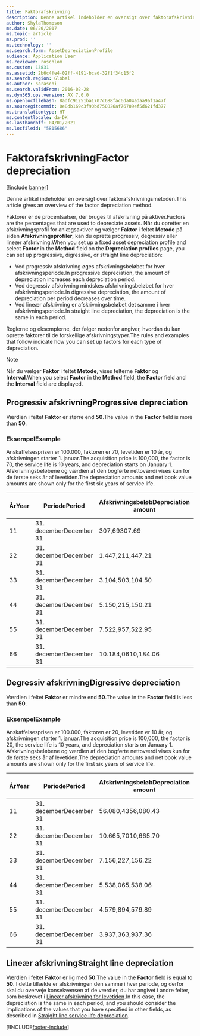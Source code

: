 ```yaml
---
title: Faktorafskrivning
description: Denne artikel indeholder en oversigt over faktorafskrivningsmetoden.
author: ShylaThompson
ms.date: 06/20/2017
ms.topic: article
ms.prod: ''
ms.technology: ''
ms.search.form: AssetDepreciationProfile
audience: Application User
ms.reviewer: roschlom
ms.custom: 13831
ms.assetid: 2b6c4fe4-02ff-4191-bcad-32f1f34c15f2
ms.search.region: Global
ms.author: saraschi
ms.search.validFrom: 2016-02-28
ms.dyn365.ops.version: AX 7.0.0
ms.openlocfilehash: 8adfc91251ba1707c688fac6da04adaa9af1a47f
ms.sourcegitcommit: 0e8db169c3f90bd750826af76709ef5d621fd377
ms.translationtype: HT
ms.contentlocale: da-DK
ms.lasthandoff: 04/01/2021
ms.locfileid: "5815686"
---
```

# <a name="factor-depreciation"></a><span data-ttu-id="f23b7-103">Faktorafskrivning</span><span class="sxs-lookup"><span data-stu-id="f23b7-103">Factor depreciation</span></span>

[!include [banner](../includes/banner.md)]

<span data-ttu-id="f23b7-104">Denne artikel indeholder en oversigt over faktorafskrivningsmetoden.</span><span class="sxs-lookup"><span data-stu-id="f23b7-104">This article gives an overview of the factor depreciation method.</span></span>

<span data-ttu-id="f23b7-105">Faktorer er de procentsatser, der bruges til afskrivning på aktiver.</span><span class="sxs-lookup"><span data-stu-id="f23b7-105">Factors are the percentages that are used to depreciate assets.</span></span> <span data-ttu-id="f23b7-106">Når du opretter en afskrivningsprofil for anlægsaktiver og vælger **Faktor** i feltet **Metode** på siden **Afskrivningsprofiler**, kan du oprette progressiv, degressiv eller lineær afskrivning:</span><span class="sxs-lookup"><span data-stu-id="f23b7-106">When you set up a fixed asset depreciation profile and select **Factor** in the **Method** field on the **Depreciation profiles** page, you can set up progressive, digressive, or straight line depreciation:</span></span>

-   <span data-ttu-id="f23b7-107">Ved progressiv afskrivning øges afskrivningsbeløbet for hver afskrivningsperiode.</span><span class="sxs-lookup"><span data-stu-id="f23b7-107">In progressive depreciation, the amount of depreciation increases each depreciation period.</span></span>
-   <span data-ttu-id="f23b7-108">Ved degressiv afskrivning mindskes afskrivningsbeløbet for hver afskrivningsperiode.</span><span class="sxs-lookup"><span data-stu-id="f23b7-108">In digressive depreciation, the amount of depreciation per period decreases over time.</span></span>
-   <span data-ttu-id="f23b7-109">Ved lineær afskrivning er afskrivningsbeløbet det samme i hver afskrivningsperiode.</span><span class="sxs-lookup"><span data-stu-id="f23b7-109">In straight line depreciation, the depreciation is the same in each period.</span></span>

<span data-ttu-id="f23b7-110">Reglerne og eksemplerne, der følger nedenfor angiver, hvordan du kan oprette faktorer til de forskellige afskrivningstyper.</span><span class="sxs-lookup"><span data-stu-id="f23b7-110">The rules and examples that follow indicate how you can set up factors for each type of depreciation.</span></span> 

> [!NOTE] 
> <span data-ttu-id="f23b7-111">Når du vælger **Faktor** i feltet **Metode**, vises felterne **Faktor** og **Interval**.</span><span class="sxs-lookup"><span data-stu-id="f23b7-111">When you select **Factor** in the **Method** field, the **Factor** field and the **Interval** field are displayed.</span></span>

## <a name="progressive-depreciation"></a><span data-ttu-id="f23b7-112">Progressiv afskrivning</span><span class="sxs-lookup"><span data-stu-id="f23b7-112">Progressive depreciation</span></span>
<span data-ttu-id="f23b7-113">Værdien i feltet **Faktor** er større end **50**.</span><span class="sxs-lookup"><span data-stu-id="f23b7-113">The value in the **Factor** field is more than **50**.</span></span>

### <a name="example"></a><span data-ttu-id="f23b7-114">Eksempel</span><span class="sxs-lookup"><span data-stu-id="f23b7-114">Example</span></span>

<span data-ttu-id="f23b7-115">Anskaffelsesprisen er 100.000, faktoren er 70, levetiden er 10 år, og afskrivningen starter 1. januar.</span><span class="sxs-lookup"><span data-stu-id="f23b7-115">The acquisition price is 100,000, the factor is 70, the service life is 10 years, and depreciation starts on January 1.</span></span> <span data-ttu-id="f23b7-116">Afskrivningsbeløbene og værdien af den bogførte nettoværdi vises kun for de første seks år af levetiden.</span><span class="sxs-lookup"><span data-stu-id="f23b7-116">The depreciation amounts and net book value amounts are shown only for the first six years of service life.</span></span>

| <span data-ttu-id="f23b7-117">År</span><span class="sxs-lookup"><span data-stu-id="f23b7-117">Year</span></span> | <span data-ttu-id="f23b7-118">Periode</span><span class="sxs-lookup"><span data-stu-id="f23b7-118">Period</span></span>      | <span data-ttu-id="f23b7-119">Afskrivningsbeløb</span><span class="sxs-lookup"><span data-stu-id="f23b7-119">Depreciation amount</span></span> | <span data-ttu-id="f23b7-120">Bogført nettoværdi – beløb</span><span class="sxs-lookup"><span data-stu-id="f23b7-120">Net book value amount</span></span> |
|------|-------------|---------------------|-----------------------|
| <span data-ttu-id="f23b7-121">1</span><span class="sxs-lookup"><span data-stu-id="f23b7-121">1</span></span>    | <span data-ttu-id="f23b7-122">31. december</span><span class="sxs-lookup"><span data-stu-id="f23b7-122">December 31</span></span> | <span data-ttu-id="f23b7-123">307,69</span><span class="sxs-lookup"><span data-stu-id="f23b7-123">307.69</span></span>              | <span data-ttu-id="f23b7-124">99.692,31</span><span class="sxs-lookup"><span data-stu-id="f23b7-124">99,692.31</span></span>             |
| <span data-ttu-id="f23b7-125">2</span><span class="sxs-lookup"><span data-stu-id="f23b7-125">2</span></span>    | <span data-ttu-id="f23b7-126">31. december</span><span class="sxs-lookup"><span data-stu-id="f23b7-126">December 31</span></span> | <span data-ttu-id="f23b7-127">1.447,21</span><span class="sxs-lookup"><span data-stu-id="f23b7-127">1,447.21</span></span>            | <span data-ttu-id="f23b7-128">98.245,10</span><span class="sxs-lookup"><span data-stu-id="f23b7-128">98,245.10</span></span>             |
| <span data-ttu-id="f23b7-129">3</span><span class="sxs-lookup"><span data-stu-id="f23b7-129">3</span></span>    | <span data-ttu-id="f23b7-130">31. december</span><span class="sxs-lookup"><span data-stu-id="f23b7-130">December 31</span></span> | <span data-ttu-id="f23b7-131">3.104,50</span><span class="sxs-lookup"><span data-stu-id="f23b7-131">3,104.50</span></span>            | <span data-ttu-id="f23b7-132">95.140,60</span><span class="sxs-lookup"><span data-stu-id="f23b7-132">95,140.60</span></span>             |
| <span data-ttu-id="f23b7-133">4</span><span class="sxs-lookup"><span data-stu-id="f23b7-133">4</span></span>    | <span data-ttu-id="f23b7-134">31. december</span><span class="sxs-lookup"><span data-stu-id="f23b7-134">December 31</span></span> | <span data-ttu-id="f23b7-135">5.150,21</span><span class="sxs-lookup"><span data-stu-id="f23b7-135">5,150.21</span></span>            | <span data-ttu-id="f23b7-136">89.990,39</span><span class="sxs-lookup"><span data-stu-id="f23b7-136">89,990.39</span></span>             |
| <span data-ttu-id="f23b7-137">5</span><span class="sxs-lookup"><span data-stu-id="f23b7-137">5</span></span>    | <span data-ttu-id="f23b7-138">31. december</span><span class="sxs-lookup"><span data-stu-id="f23b7-138">December 31</span></span> | <span data-ttu-id="f23b7-139">7.522,95</span><span class="sxs-lookup"><span data-stu-id="f23b7-139">7,522.95</span></span>            | <span data-ttu-id="f23b7-140">82.467,44</span><span class="sxs-lookup"><span data-stu-id="f23b7-140">82,467.44</span></span>             |
| <span data-ttu-id="f23b7-141">6</span><span class="sxs-lookup"><span data-stu-id="f23b7-141">6</span></span>    | <span data-ttu-id="f23b7-142">31. december</span><span class="sxs-lookup"><span data-stu-id="f23b7-142">December 31</span></span> | <span data-ttu-id="f23b7-143">10.184,06</span><span class="sxs-lookup"><span data-stu-id="f23b7-143">10,184.06</span></span>           | <span data-ttu-id="f23b7-144">72.283,38</span><span class="sxs-lookup"><span data-stu-id="f23b7-144">72,283.38</span></span>             |

## <a name="digressive-depreciation"></a><span data-ttu-id="f23b7-145">Degressiv afskrivning</span><span class="sxs-lookup"><span data-stu-id="f23b7-145">Digressive depreciation</span></span>
<span data-ttu-id="f23b7-146">Værdien i feltet **Faktor** er mindre end **50**.</span><span class="sxs-lookup"><span data-stu-id="f23b7-146">The value in the **Factor** field is less than **50**.</span></span>

### <a name="example"></a><span data-ttu-id="f23b7-147">Eksempel</span><span class="sxs-lookup"><span data-stu-id="f23b7-147">Example</span></span>

<span data-ttu-id="f23b7-148">Anskaffelsesprisen er 100.000, faktoren er 20, levetiden er 10 år, og afskrivningen starter 1. januar.</span><span class="sxs-lookup"><span data-stu-id="f23b7-148">The acquisition price is 100,000, the factor is 20, the service life is 10 years, and depreciation starts on January 1.</span></span> <span data-ttu-id="f23b7-149">Afskrivningsbeløbene og værdien af den bogførte nettoværdi vises kun for de første seks år af levetiden.</span><span class="sxs-lookup"><span data-stu-id="f23b7-149">The depreciation amounts and net book value amounts are shown only for the first six years of service life.</span></span>

| <span data-ttu-id="f23b7-150">År</span><span class="sxs-lookup"><span data-stu-id="f23b7-150">Year</span></span> | <span data-ttu-id="f23b7-151">Periode</span><span class="sxs-lookup"><span data-stu-id="f23b7-151">Period</span></span>      | <span data-ttu-id="f23b7-152">Afskrivningsbeløb</span><span class="sxs-lookup"><span data-stu-id="f23b7-152">Depreciation amount</span></span> | <span data-ttu-id="f23b7-153">Bogført nettoværdi – beløb</span><span class="sxs-lookup"><span data-stu-id="f23b7-153">Net book value amount</span></span> |
|------|-------------|---------------------|-----------------------|
| <span data-ttu-id="f23b7-154">1</span><span class="sxs-lookup"><span data-stu-id="f23b7-154">1</span></span>    | <span data-ttu-id="f23b7-155">31. december</span><span class="sxs-lookup"><span data-stu-id="f23b7-155">December 31</span></span> | <span data-ttu-id="f23b7-156">56.080,43</span><span class="sxs-lookup"><span data-stu-id="f23b7-156">56,080.43</span></span>           | <span data-ttu-id="f23b7-157">43.919,57</span><span class="sxs-lookup"><span data-stu-id="f23b7-157">43,919.57</span></span>             |
| <span data-ttu-id="f23b7-158">2</span><span class="sxs-lookup"><span data-stu-id="f23b7-158">2</span></span>    | <span data-ttu-id="f23b7-159">31. december</span><span class="sxs-lookup"><span data-stu-id="f23b7-159">December 31</span></span> | <span data-ttu-id="f23b7-160">10.665,70</span><span class="sxs-lookup"><span data-stu-id="f23b7-160">10,665.70</span></span>           | <span data-ttu-id="f23b7-161">33.253,87</span><span class="sxs-lookup"><span data-stu-id="f23b7-161">33,253.87</span></span>             |
| <span data-ttu-id="f23b7-162">3</span><span class="sxs-lookup"><span data-stu-id="f23b7-162">3</span></span>    | <span data-ttu-id="f23b7-163">31. december</span><span class="sxs-lookup"><span data-stu-id="f23b7-163">December 31</span></span> | <span data-ttu-id="f23b7-164">7.156,22</span><span class="sxs-lookup"><span data-stu-id="f23b7-164">7,156.22</span></span>            | <span data-ttu-id="f23b7-165">26.097,65</span><span class="sxs-lookup"><span data-stu-id="f23b7-165">26,097.65</span></span>             |
| <span data-ttu-id="f23b7-166">4</span><span class="sxs-lookup"><span data-stu-id="f23b7-166">4</span></span>    | <span data-ttu-id="f23b7-167">31. december</span><span class="sxs-lookup"><span data-stu-id="f23b7-167">December 31</span></span> | <span data-ttu-id="f23b7-168">5.538,06</span><span class="sxs-lookup"><span data-stu-id="f23b7-168">5,538.06</span></span>            | <span data-ttu-id="f23b7-169">20.559,59</span><span class="sxs-lookup"><span data-stu-id="f23b7-169">20,559.59</span></span>             |
| <span data-ttu-id="f23b7-170">5</span><span class="sxs-lookup"><span data-stu-id="f23b7-170">5</span></span>    | <span data-ttu-id="f23b7-171">31. december</span><span class="sxs-lookup"><span data-stu-id="f23b7-171">December 31</span></span> | <span data-ttu-id="f23b7-172">4.579,89</span><span class="sxs-lookup"><span data-stu-id="f23b7-172">4,579.89</span></span>            | <span data-ttu-id="f23b7-173">15.979,70</span><span class="sxs-lookup"><span data-stu-id="f23b7-173">15,979.70</span></span>             |
| <span data-ttu-id="f23b7-174">6</span><span class="sxs-lookup"><span data-stu-id="f23b7-174">6</span></span>    | <span data-ttu-id="f23b7-175">31. december</span><span class="sxs-lookup"><span data-stu-id="f23b7-175">December 31</span></span> | <span data-ttu-id="f23b7-176">3.937,36</span><span class="sxs-lookup"><span data-stu-id="f23b7-176">3,937.36</span></span>            | <span data-ttu-id="f23b7-177">12.042,34</span><span class="sxs-lookup"><span data-stu-id="f23b7-177">12,042.34</span></span>             |

## <a name="straight-line-depreciation"></a><span data-ttu-id="f23b7-178">Lineær afskrivning</span><span class="sxs-lookup"><span data-stu-id="f23b7-178">Straight line depreciation</span></span>
<span data-ttu-id="f23b7-179">Værdien i feltet **Faktor** er lig med **50**.</span><span class="sxs-lookup"><span data-stu-id="f23b7-179">The value in the **Factor** field is equal to **50**.</span></span> <span data-ttu-id="f23b7-180">I dette tilfælde er afskrivningen den samme i hver periode, og derfor skal du overveje konsekvensen af de værdier, du har angivet i andre felter, som beskrevet i [Lineær afskrivning for levetiden](straight-line-service-life-depreciation.md).</span><span class="sxs-lookup"><span data-stu-id="f23b7-180">In this case, the depreciation is the same in each period, and you should consider the implications of the values that you have specified in other fields, as described in [Straight line service life depreciation](straight-line-service-life-depreciation.md).</span></span>





[!INCLUDE[footer-include](../../includes/footer-banner.md)]